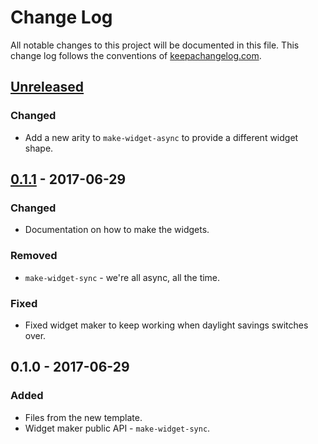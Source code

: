 # Change Log
All notable changes to this project will be documented in this file. This change log follows the conventions of [keepachangelog.com](http://keepachangelog.com/).

## [Unreleased]
### Changed
- Add a new arity to `make-widget-async` to provide a different widget shape.

## [0.1.1] - 2017-06-29
### Changed
- Documentation on how to make the widgets.

### Removed
- `make-widget-sync` - we're all async, all the time.

### Fixed
- Fixed widget maker to keep working when daylight savings switches over.

## 0.1.0 - 2017-06-29
### Added
- Files from the new template.
- Widget maker public API - `make-widget-sync`.

[Unreleased]: https://github.com/your-name/clojure-spec-presentation/compare/0.1.1...HEAD
[0.1.1]: https://github.com/your-name/clojure-spec-presentation/compare/0.1.0...0.1.1
